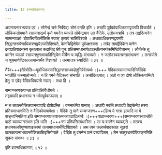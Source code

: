 ```yaml
---
title: 12 वमनाधिकरणम्

---
```


अयमप्यनारभ्यवाद एव । सोमेन्द्रं चरुं निर्वपेद्यः सोमं वमति इति । तत्रापि पूर्ववदेवाधिकरणद्वयमपि विचार्यते । लौकिकसोमपाने रसायनाद्यर्थं कृते वमनेन व्यापन्ने सोमेन्द्रयाग उत वैदिके, उतोभयत्रापि । तत्र तद्वदित्यनेन सामान्यपक्षो ‘दोषात्त्विष्टिर्लौकिके स्यात्’ इत्ययं चातिदिश्यते । अथवाऽधिकरणद्वयमपि सिद्धान्तरूपेणाधिकरणद्वयेऽप्यतिदिश्यते, केनचिद्विशेषेण पूर्वपक्षरचना । तत्रेह तावद्वैदिकेन पानेन द्रव्यप्रतिपादनस्य कृतत्वान्न कदाचिद् भ्रेषे पुनः प्रतिसमाधानापेक्षाऽस्तीत्यनर्थकमिष्टिविघानम् । लौकिके तु वमनेन व्यापन्ने रसायनगुणाभावादिन्द्रियेण वीर्येण च व्यृद्धिः संभाव्यते । न जलोदरवदत्यन्तासंभावना । तत्संयोगे च श्रूयमाणेष्टिस्तत्समाध्यर्थैव विज्ञायते । तस्मात्तत्र स्यादिति ॥ ३२ ॥

तैरेव+++(तैरेवोति—पूर्बाधिकरणासिद्धान्तसाधकहेतुभिरेवेत्यर्थः ।)+++ वैदिकत्वसामान्यादिभिर्वैदिके भवतीति कस्मान्नोच्यते । न हि वमने वैदिकत्वं संभवति । अचोदितत्वात् । अतो य एव दोषो लौकिकगामित्वे हेतुः स एवेह वैदिकविषयत्वे स्यात् । तथा हि ।

सम्यग्जरणरूपान्ता प्रतिपत्तिर्विधीयते ।  
तद्व्यापदि प्रधानस्य न भवेत्पूर्ववत्फलम् ॥  


न च तावल्लौकिकपानव्यापदि दोषोऽस्ति । वमनार्थमेव पानात् । अथापि भवति तथाऽपि वैद्यकेनैव तस्य प्रतिसमाधानमिति न वैदिकोपायापेक्षा । वैदिके तु पाने सम्यग्जरण+++(हिन्व मे गात्रा इत्यादि मा मे वाङ्नाभिमतिगा इति सम्यग्जरणप्रकाशकमन्त्रपाठादित्यर्थः ।)+++पाठाज्जरणा+++(सम्यग्जरणरूपान्तेति पाठो व्याख्यानसंभत इति भाति ।)+++न्ता प्रतिपत्तिरवंधारिता । सा च वमनेन व्यापद्यते । ततश्च प्रधानफलवैगुण्याशङ्कायां तत्समाधानार्थेष्टिर्विज्ञायते । अथ त्वयं फलार्थवादस्ततः सुतरां फलकल्पनाभयाल्लौकिकान्निवृत्तिर्गम्यते । वैदिके तु वमनेन पानं प्रत्यायितम् । तेन क्रतुस्थस्येष्टिरङ्गमिति सुकरः संबन्धः ॥ ३३ ॥

इति वमनाधिकरणम् ॥ १२ ॥
